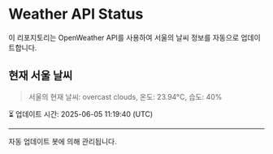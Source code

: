 
# Weather API Status

이 리포지토리는 OpenWeather API를 사용하여 서울의 날씨 정보를 자동으로 업데이트합니다.

## 현재 서울 날씨
> 서울의 현재 날씨: overcast clouds, 온도: 23.94°C, 습도: 40%

⏳ 업데이트 시간: 2025-06-05 11:19:40 (UTC)

---
자동 업데이트 봇에 의해 관리됩니다.
